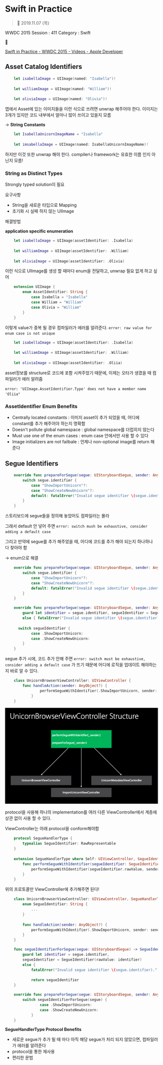 # Swift in Practice

> 📅 2019.11.07 (목)

WWDC 2015
Session :  411
Category : Swift

🔗

[Swift in Practice - WWDC 2015 - Videos - Apple Developer](https://developer.apple.com/videos/play/wwdc2015/411/)

## Asset Catalog Identifiers

```Swift
    let isabellaImage = UIImage(named: "Isabella")!
    
    let williamImage = UIImage(named: "William")!
    
    let oliviaImage = UIImage(named: "Olivia")!
```

앱에서 Asset에 있는 이미지들을 이런 식으로 쓰려면 unwrap 해주어야 한다. 이미지는 3개가 있지만 코드 내부에서 얼마나 많이 쓰이고 있을지 모름 

→ **String Constants**

```Swift
    let IsabellaUnicornImageName = "Isabella"
    
    let imsabellaImage = UIImage(named: IsabellaUnicornImageName)!
```

하지만 이것 또한 unwrap 해야 한다. compiler나 framework는 유효한 이름 인지 아닌지 모름! 

### String as Distinct Types

Strongly typed solution이 필요

요구사항

- String을 새로운 타입으로 Mapping
- 초기화 시 실패 하지 않는 UIImage

해결방법

**application specific enumeration**

```Swift
    let isabellaImage = UIImage(assetIdentifier: .Isabella)
    
    let williamImage = UIImage(assetIdentifier: .William)
    
    let oliviaImage = UIImage(assetIdentifier: .Olivia)
```

이런 식으로 UIImage를 생성 할 때마다 enum을 전달하고, unwrap 필요 없게 하고 싶어

```Swift
    extension UIImage {
    	enum AssetIdentifier: String {
    		case Isabella = "Isabella"
    		case William = "William"
    		case Olivia = "William"		
    	}
    }
```

이렇게 value가 중복 될 경우 컴파일러가 에러를 알려준다.		`error: raw value for enum case is not unique`

```Swift
    let isabellaImage = UIImage(assetIdentifier: .Isabella)
    
    let williamImage = UIImage(assetIdentifier: .William)
    
    let oliviaImage = UIImage(assetIdentifier: .Oliia)
```

asset정보를 structure로 코드에 포함 시켜주었기 때문에, 이제는 오타가 생겼을 때 컴파일러가 에러 알려줌

`error: 'UIImage.AssetIdentifier.Type' does not have a member name 'Oliia"`

### AssetIdentifier Enum Benefits

- Centrally located constants : 이미지 asset이 추가 되었을 때, 어디에 constant를 추가 해주어야 하는지 명확함
- Doesn't pollute global namespace : global namespace를 더럽히지 않는다
- Must use one of the enum cases : enum case 안에서만 사용 할 수 있다
- Image initializers are not failbale : 언제나 non-optional image를 return 해준다

## Segue Identifiers

```Swift
    override func prepareForSegue(segue: UIStoryboardSegue, sender: AnyObject?) {
    	switch segue.identifier {
    		case "ShowImportUnicorn"?: 
    		case "ShowCreateNewUnicorn"?: 
    		default: fatalError("Invalid segue identifier \(segue.identifier).")
    	}
    }
```

스토리보드에 segue들을 정의해 놓았어도 컴파일러는 몰라

그래서 default 안 넣어 주면 `error: switch mush be exhaustive, consider adding a default case` 

그리고 만약에 segue를 추가 해주었을 때, 어디에 코드를 추가 해야 되는지 하나하나 다 찾아야 함

→ enum으로 해결

```Swift
    override func prepareForSegue(segue: UIStoryboardSegue, sender: AnyObject?) {
    	switch segue.identifier {
    		case "ShowImportUnicorn"?: 
    		case "ShowCreateNewUnicorn"?: 
    		default: fatalError("Invalid segue identifier \(segue.identifier).")
    	}
    }
```

```Swift
    override func prepareForSegue(segue: UIStoryboardSegue, sender: AnyObject?) {
    	guard let identifier = segue.identifier, segueIdentifier = SegueIdentifier(rawValue: identifier)
    	else { fatalError("Invalid segue identifier \(segue.identifier).") }
      
      switch segueIdentifier {
    		case .ShowImportUnicorn: 
    		case .ShowCreateNewUnicorn: 
    	} 
    }
```

segue 추가 시에, 코드 추가 안해 주면 `error: switch must be exhaustive, consider adding a default case` 가 뜨기 때문에 어디에 로직을 업데이트 해야하는지 바로 알 수 있다.

```Swift
    class UnicornBrowserViewController: UIViewController {
        func handleAction(sender: AnyObject?) {
    			performSegueWithIdentifier(.ShowImportUnicorn, sender: sender) 
    		}
    }
```

![](/Jinha/images/Swift-in-Practice-1.png)

protocol을 사용해 하나의 implementation를 여러 다른  ViewController에서  계층에 상관 없이 사용 할 수 있다.

ViewController는 아래 protocol을 conform해야함

```Swift
    protocol SegueHandlerType {
        typealias SegueIdentifier: RawRepresentable
    }

    extension SegueHandlerType where Self: UIViewController, SegueIdentifier.RawValue == String {
    	func performSegueWithIdentifier(segueIdentifier: SegueIdentifier, sender: AnyObject?) { 
    		performSegueWithIdentifier(segueIdentifier.rawValue, sender: sender)
    	}
    }
```

위의 프로토콜만 ViewController에 추가해주면 된다!

```Swift
    class UnicornBrowserViewController: UIViewController, SegueHandlerType {
        enum SegueIdentifier: String {
    		...
    	} 
    
    	func handleAction(sender: AnyObject?) {
    		performSegueWithIdentifier(.ShowImportUnicorn, sender: sender)
    	}
    }
```

```Swift
    func segueIdentifierForSegue(segue: UIStoryboardSegue) -> SegueIdentifier {
    	guard let identifier = segue.identifier,
    	segueIdentifier = SegueIdentifier(rawValue: identifier)
    	else { 
    		fatalError("Invalid segue identifier \(segue.identifier).") }
        
    		return segueIdentifier
    }
```

```Swift
    override func prepareForSegue(segue: UIStoryboardSegue, sender: AnyObject?) {
        switch segueIdentifierForSegue(segue) {
    			case .ShowImportUnicorn: 
    			case .ShowCreateNewUnicorn: 
    		} 
    }
```

**SegueHandlerType Protocol Benefits**

- 새로운 segue가 추가 될 때 마다 아직 해당 segue가 처리 되지 않았으면, 컴파일러가 에러를 알려준다
- protocol을 통한 재사용
- 편리한 문법
